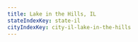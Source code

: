 ```yaml
---
title: Lake in the Hills, IL
stateIndexKey: state-il
cityIndexKey: city-il-lake-in-the-hills
---
```

